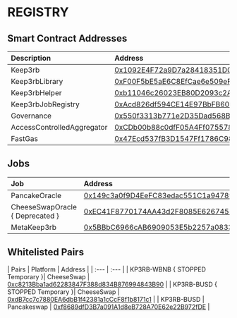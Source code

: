 # REGISTRY

## Smart Contract Addresses

| Description | Address |
| :--- | :--- |
| Keep3rb | [0x1092E4F72a9D7a28418351D029e273906aF24797](https://bscscan.com/address/0x1092E4F72a9D7a28418351D029e273906aF24797) |
| Keep3rbLibrary | [0xF00F5bE5aE6C8EfCae6e509eF2F849D885a57294](https://bscscan.com/address/0xF00F5bE5aE6C8EfCae6e509eF2F849D885a57294) |
| Keep3rbHelper | [0xb11046c26023EB80D2093c2AB001EAFEcafca2ef](https://bscscan.com/address/0xb11046c26023EB80D2093c2AB001EAFEcafca2ef) |
| Keep3rbJobRegistry | [0xAcd826df594CE14E97BbFB60C93cEFF3bd230AFC](https://bscscan.com/address/0xAcd826df594CE14E97BbFB60C93cEFF3bd230AFC) |
| Governance | [0x550f3313b771e2D35Dad568BE2f6948D5DB7c5f6](https://bscscan.com/address/0x550f3313b771e2D35Dad568BE2f6948D5DB7c5f6) |
| AccessControlledAggregator | [0xCDb00b88c0dfF05A4Ff0755787AFd7b726A4183b](https://bscscan.com/address/0xCDb00b88c0dfF05A4Ff0755787AFd7b726A4183b) |
| FastGas | [0x47Ecd537fB3D1547Ff1786C984C75cf49e9f4C93](https://bscscan.com/address/0x47Ecd537fB3D1547Ff1786C984C75cf49e9f4C93) |


## Jobs

| Job | Address |
| :--- | :--- |
| PancakeOracle | [0x149c3a0f9D4EeFC83edac551C1a947897D209c31](https://bscscan.com/address/0x149c3a0f9D4EeFC83edac551C1a947897D209c31) |
| CheeseSwapOracle { Deprecated  } | [0xEC41F8770174AA43d2F8085E62674556d31F1318](https://bscscan.com/address/0xEC41F8770174AA43d2F8085E62674556d31F1318) |
| MetaKeep3rb | [0x5BBbC6966cAB6909053E5b2257a083358808F916](https://bscscan.com/address/0x5BBbC6966cAB6909053E5b2257a083358808F916) |


## Whitelisted Pairs

| Pairs | Platform | Address |
| :--- | :--- |
| KP3RB-WBNB { STOPPED Temporary }| CheeseSwap | [0xc8213Bba1ad62283847F388d834B876994843B90](https://info.cheeseswap.app/pair/0xc8213Bba1ad62283847F388d834B876994843B90) |
| KP3RB-BUSD { STOPPED Temporary }| CheeseSwap | [0xdB7cc7c7880EA6dbB1f42381a1cCcF8f1b8171c1](https://info.cheeseswap.app/pair/0xdB7cc7c7880EA6dbB1f42381a1cCcF8f1b8171c1) |
| KP3RB-BUSD | Pancakeswap | [0xf8689dfD3B7a091A1d8eB728A70E62e22B972fDE](https://pancakeswap.info/pair/0xf8689dfD3B7a091A1d8eB728A70E62e22B972fDE) |


